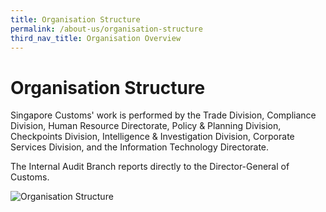 ```yaml
---
title: Organisation Structure 
permalink: /about-us/organisation-structure
third_nav_title: Organisation Overview
---
```


# Organisation Structure

Singapore Customs' work is performed by the Trade Division, Compliance Division, Human Resource Directorate, Policy & Planning Division, Checkpoints Division, Intelligence & Investigation Division, Corporate Services Division, and the Information Technology Directorate.

The Internal Audit Branch reports directly to the Director-General of Customs.

![Organisation Structure](/images/OrganisationStructure.jpg) 
